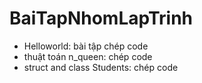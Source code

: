 # BaiTapNhomLapTrinh
- Helloworld: bài tập chép code
- thuật toán n_queen: chép code
- struct and class Students: chép code
